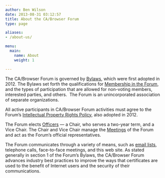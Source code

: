 ```yaml
---
author: Ben Wilson
date: 2013-08-31 03:12:57
title: About the CA/Browser Forum
type: page

aliases:
- /about-us/

menu:
  main:
    name: About
    weight: 1

---
```


The CA/Browser Forum is governed by [Bylaws][1], which were first adopted in 2012. The Bylaws set forth the qualifications for [Membership in the Forum][2], and the types of participation that are allowed for non-voting members, interested parties, and others.  The Forum is an unincorporated association of separate organizations.

All active participants in CA/Browser Forum activities must agree to the Forum’s [Intellectual Property Rights Policy][3], also adopted in 2012.

The Forum elects [Officers][4] — a Chair, who serves a two-year term, and a Vice Chair. The Chair and Vice Chair manage the [Meetings][5] of the Forum and act as the Forum’s official representatives.

The Forum communicates through a variety of means, such as [email lists][6], telephone calls, face-to-face meetings, and this web site. As stated generally in section 1 of the Forum’s Bylaws, the CA/Browser Forum advances industry best practices to improve the ways that certificates are used to the benefit of Internet users and the security of their communications.

[1]: /bylaws/ "Bylaws"
[2]: /information-for-potential-members/ "Information for Potential Members"
[3]: /ipr-policy/ "IPR Policy"
[4]: /leadership/ "Leadership"
[5]: /minutes/ "Minutes"
[6]: /email-lists/ "Email Lists"
